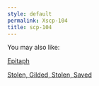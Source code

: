```yaml
---
style: default
permalink: Xscp-104
title: scp-104
---
```

You may also like:

[Epitaph](http://scp-wiki.net/epitaph)

[Stolen, Gilded, Stolen, Saved](http://scp-wiki.net/stolen-gilded-stolen-saved)
